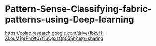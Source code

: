 # Pattern-Sense-Classifying-fabric-patterns-using-Deep-learning
https://colab.research.google.com/drive/1bkyH-XkouM1prPm9t0Yf16CgxzOp05Sh?usp=sharing
